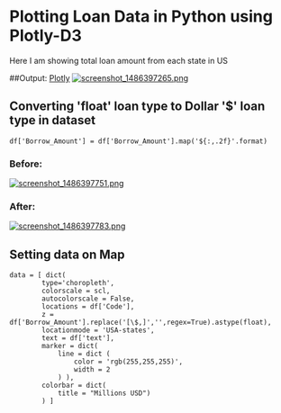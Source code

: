 # Plotting Loan Data in Python using Plotly-D3
Here I am showing total loan amount from each state in US

##Output: [Plotly](https://plot.ly/~mantejsingh/88/most-calamities-hover-for-details/)
[![screenshot_1486397265.png](https://s19.postimg.org/f5rvks3lf/screenshot_1486397265.png)](https://postimg.org/image/gktg9i4of/)


## Converting 'float' loan type to Dollar '$' loan type in dataset
```
df['Borrow_Amount'] = df['Borrow_Amount'].map('${:,.2f}'.format)
```


### Before:
[![screenshot_1486397751.png](https://s19.postimg.org/ma9ottaur/screenshot_1486397751.png)](https://postimg.org/image/l7zib9s1b/)

### After:
[![screenshot_1486397783.png](https://s19.postimg.org/az715g3zn/screenshot_1486397783.png)](https://postimg.org/image/jhgh9sai7/)



## Setting data on Map
```
data = [ dict(
        type='choropleth',
        colorscale = scl,
        autocolorscale = False,
        locations = df['Code'],
        z = df['Borrow_Amount'].replace('[\$,]','',regex=True).astype(float),
        locationmode = 'USA-states',
        text = df['text'],
        marker = dict(
            line = dict (
                color = 'rgb(255,255,255)',
                width = 2
            ) ),
        colorbar = dict(
            title = "Millions USD")
        ) ]
```
